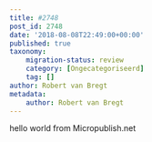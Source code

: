 ```yaml
---
title: #2748
post_id: 2748
date: '2018-08-08T22:49:00+00:00'
published: true
taxonomy:
    migration-status: review
    category: [Ongecategoriseerd]
    tag: []
author: Robert van Bregt
metadata:
    author: Robert van Bregt
---
```

hello world from Micropublish.net